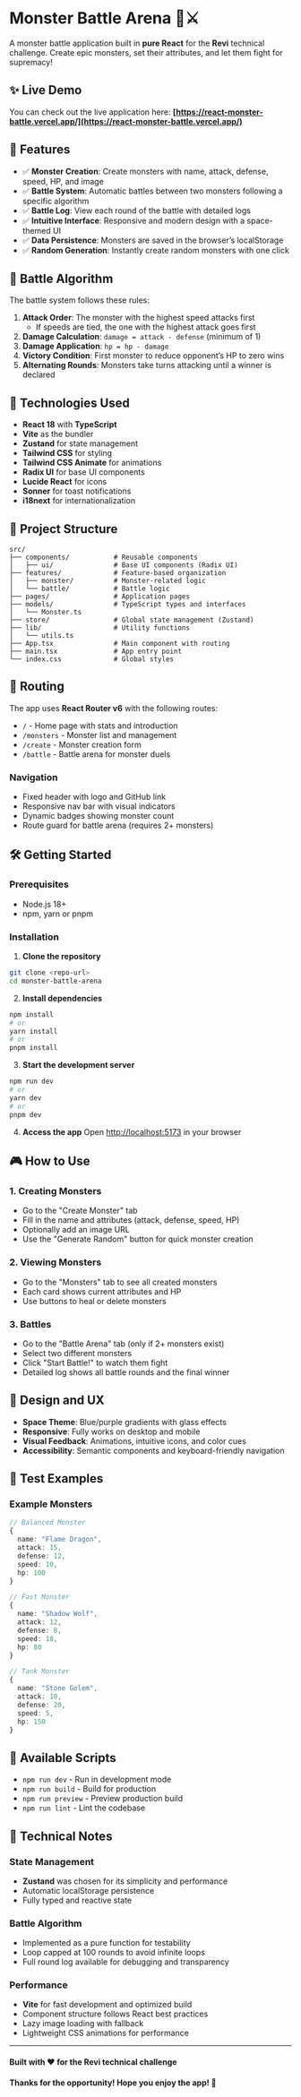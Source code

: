 # Monster Battle Arena 🐉⚔️

A monster battle application built in **pure React** for the **Revi** technical challenge. Create epic monsters, set their attributes, and let them fight for supremacy!

## ✨ Live Demo

You can check out the live application here: **[https://react-monster-battle.vercel.app/](https://react-monster-battle.vercel.app/)**

## 🎯 Features

- ✅ **Monster Creation**: Create monsters with name, attack, defense, speed, HP, and image
- ✅ **Battle System**: Automatic battles between two monsters following a specific algorithm
- ✅ **Battle Log**: View each round of the battle with detailed logs
- ✅ **Intuitive Interface**: Responsive and modern design with a space-themed UI
- ✅ **Data Persistence**: Monsters are saved in the browser’s localStorage
- ✅ **Random Generation**: Instantly create random monsters with one click

## 🤖 Battle Algorithm

The battle system follows these rules:

1. **Attack Order**: The monster with the highest speed attacks first  
   - If speeds are tied, the one with the highest attack goes first  
2. **Damage Calculation**: `damage = attack - defense` (minimum of 1)  
3. **Damage Application**: `hp = hp - damage`  
4. **Victory Condition**: First monster to reduce opponent’s HP to zero wins  
5. **Alternating Rounds**: Monsters take turns attacking until a winner is declared  

## 🚀 Technologies Used

- **React 18** with **TypeScript**
- **Vite** as the bundler
- **Zustand** for state management
- **Tailwind CSS** for styling
- **Tailwind CSS Animate** for animations
- **Radix UI** for base UI components
- **Lucide React** for icons
- **Sonner** for toast notifications
- **i18next** for internationalization

## 📁 Project Structure

```
src/
├── components/           # Reusable components
│   ├── ui/               # Base UI components (Radix UI)
├── features/             # Feature-based organization
│   ├── monster/          # Monster-related logic
│   └── battle/           # Battle logic
├── pages/                # Application pages
├── models/               # TypeScript types and interfaces
│   └── Monster.ts
├── store/                # Global state management (Zustand)
├── lib/                  # Utility functions
│   └── utils.ts
├── App.tsx               # Main component with routing
├── main.tsx              # App entry point
└── index.css             # Global styles
```

## 🧭 Routing

The app uses **React Router v6** with the following routes:

- `/` - Home page with stats and introduction
- `/monsters` - Monster list and management
- `/create` - Monster creation form
- `/battle` - Battle arena for monster duels

### Navigation

- Fixed header with logo and GitHub link
- Responsive nav bar with visual indicators
- Dynamic badges showing monster count
- Route guard for battle arena (requires 2+ monsters)

## 🛠️ Getting Started

### Prerequisites

- Node.js 18+
- npm, yarn or pnpm

### Installation

1. **Clone the repository**
```bash
git clone <repo-url>
cd monster-battle-arena
```

2. **Install dependencies**
```bash
npm install
# or
yarn install
# or
pnpm install
```

3. **Start the development server**
```bash
npm run dev
# or
yarn dev
# or
pnpm dev
```

4. **Access the app**
Open [http://localhost:5173](http://localhost:5173) in your browser

## 🎮 How to Use

### 1. Creating Monsters
- Go to the "Create Monster" tab
- Fill in the name and attributes (attack, defense, speed, HP)
- Optionally add an image URL
- Use the "Generate Random" button for quick monster creation

### 2. Viewing Monsters
- Go to the "Monsters" tab to see all created monsters
- Each card shows current attributes and HP
- Use buttons to heal or delete monsters

### 3. Battles
- Go to the "Battle Arena" tab (only if 2+ monsters exist)
- Select two different monsters
- Click "Start Battle!" to watch them fight
- Detailed log shows all battle rounds and the final winner

## 🎨 Design and UX

- **Space Theme**: Blue/purple gradients with glass effects
- **Responsive**: Fully works on desktop and mobile
- **Visual Feedback**: Animations, intuitive icons, and color cues
- **Accessibility**: Semantic components and keyboard-friendly navigation

## 🧪 Test Examples

### Example Monsters

```ts
// Balanced Monster
{
  name: "Flame Dragon",
  attack: 15,
  defense: 12,
  speed: 10,
  hp: 100
}

// Fast Monster
{
  name: "Shadow Wolf", 
  attack: 12,
  defense: 8,
  speed: 18,
  hp: 80
}

// Tank Monster
{
  name: "Stone Golem",
  attack: 10,
  defense: 20,
  speed: 5,
  hp: 150
}
```

## 🔧 Available Scripts

- `npm run dev` - Run in development mode
- `npm run build` - Build for production
- `npm run preview` - Preview production build
- `npm run lint` - Lint the codebase

## 📝 Technical Notes

### State Management
- **Zustand** was chosen for its simplicity and performance
- Automatic localStorage persistence
- Fully typed and reactive state

### Battle Algorithm
- Implemented as a pure function for testability
- Loop capped at 100 rounds to avoid infinite loops
- Full round log available for debugging and transparency

### Performance
- **Vite** for fast development and optimized build
- Component structure follows React best practices
- Lazy image loading with fallback
- Lightweight CSS animations for performance

---

#### Built with ❤️ for the **Revi** technical challenge  
#### Thanks for the opportunity! Hope you enjoy the app! 🚀